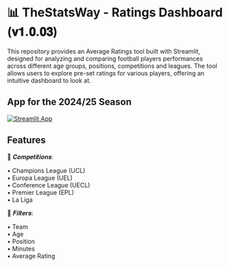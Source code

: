 #  📊 TheStatsWay - Ratings Dashboard (𝐯𝟏.𝟎.𝟎𝟑)

This repository provides an Average Ratings tool built with Streamlit, designed for analyzing and comparing football players performances across different age groups, positions, competitions and leagues. The tool allows users to explore pre-set ratings for various players, offering an intuitive dashboard to look at.

## App for the 2024/25 Season

[![Streamlit App](https://static.streamlit.io/badges/streamlit_badge_black_white.svg)](https://thestatsway-ratings-dashboard.streamlit.app/)

## Features

🔎 𝑪𝒐𝒎𝒑𝒆𝒕𝒊𝒕𝒊𝒐𝒏𝒔:

 • Champions League (UCL)
 <br>
 • Europa League (UEL)
  <br>
 • Conference League (UECL)
 <br>
 • Premier League (EPL)
 <br>
 • La Liga
  <br>
  
📂 𝑭𝒊𝒍𝒕𝒆𝒓𝒔:

• Team
 <br>
• Age
 <br>
• Position
 <br>
• Minutes
 <br>
• Average Rating
